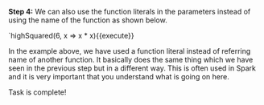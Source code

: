 **Step 4:** We can also use the function literals in the parameters instead of using the name of the function as shown below.

`highSquared(6, x => x * x){{execute}} 

 
In the example above, we have used a function literal instead of referring name of another function. It basically does the same thing which we have seen in the previous step but in a different way. This is often used in Spark and it is very important that you understand what is going on here.

Task is complete!

